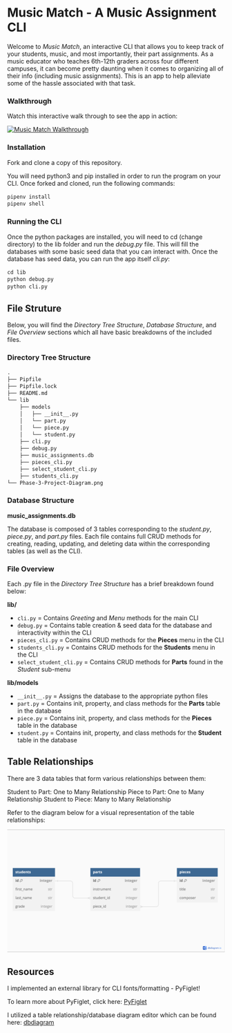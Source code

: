 # Music Match - A Music Assignment CLI 

Welcome to *Music Match*, an interactive CLI that allows you to keep track of your students, music, and most importantly, their part assignments. As a music educator who teaches 6th-12th graders across four different campuses, it can become pretty daunting when it comes to organizing all of their info (including music assignments). This is an app to help alleviate some of the hassle associated with that task.

### Walkthrough

Watch this interactive walk through to see the app in action:

[![Music Match Walkthrough]("/Project-Thumnail.png")](https://youtu.be/q0o4NrpIRzU)

### Installation

Fork and clone a copy of this repository.

You will need python3 and pip installed in order to run the program on your CLI. Once forked and cloned, run the following commands:

```python
pipenv install
pipenv shell
```

### Running the CLI

Once the python packages are installed, you will need to cd (change directory) to the lib folder and run the *debug.py* file. This will fill the databases with some basic seed data that you can interact with. Once the database has seed data, you can run the app itself *cli.py*:

```python
cd lib 
python debug.py 
python cli.py
```

## File Struture

Below, you will find the *Directory Tree Structure*, *Database Structure*, and *File Overview* sections which all have basic breakdowns of the included files.

### Directory Tree Structure

```console
.
├── Pipfile
├── Pipfile.lock
├── README.md
└── lib
    ├── models
    │   ├── __init__.py
    │   └── part.py
    │   └── piece.py
    │   └── student.py
    ├── cli.py
    ├── debug.py
    ├── music_assignments.db
    ├── pieces_cli.py
    ├── select_student_cli.py
    ├── students_cli.py
└── Phase-3-Project-Diagram.png

```

### Database Structure

__music_assignments.db__

The database is composed of 3 tables corresponding to the *student.py*, *piece.py*, and *part.py* files. Each file contains full CRUD methods for creating, reading, updating, and deleting data within the corresponding tables (as well as the CLI).

### File Overview

Each .py file in the *Directory Tree Structure* has a brief breakdown found below:

__lib/__
* `cli.py` = Contains *Greeting* and *Menu* methods for the main CLI
* `debug.py` = Contains table creation & seed data for the database and interactivity within the CLI
* `pieces_cli.py` = Contains CRUD methods for the __Pieces__ menu in the CLI
* `students_cli.py` = Contains CRUD methods for the __Students__ menu in the CLI
* `select_student_cli.py` = Contains CRUD methods for __Parts__ found in the *Student* sub-menu

__lib/models__
* `__init__.py` = Assigns the database to the appropriate python files
* `part.py` = Contains init, property, and class methods for the __Parts__ table in the database
* `piece.py` = Contains init, property, and class methods for the __Pieces__ table in the database
* `student.py` = Contains init, property, and class methods for the __Student__ table in the database

## Table Relationships

There are 3 data tables that form various relationships between them:

Student to Part: One to Many Relationship
Piece to Part: One to Many Relationship
Student to Piece: Many to Many Relationship

Refer to the diagram below for a visual representation of the table relationships:

![Table Relationship Diagram](/Phase-3-Project-Diagram.png)

## Resources

I implemented an external library for CLI fonts/formatting - PyFiglet!

To learn more about PyFiglet, click here: [PyFiglet](https://pypi.org/project/pyfiglet/)

I utilized a table relationship/database diagram editor which can be found here: [dbdiagram](https://dbdiagram.io/home)